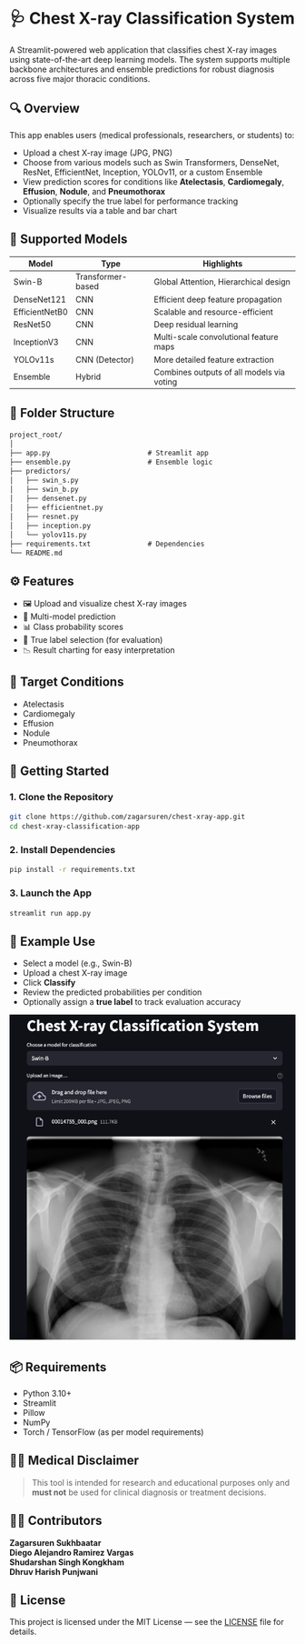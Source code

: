 # 🩺 Chest X-ray Classification System

A Streamlit-powered web application that classifies chest X-ray images using state-of-the-art deep learning models. The system supports multiple backbone architectures and ensemble predictions for robust diagnosis across five major thoracic conditions.

## 🔍 Overview

This app enables users (medical professionals, researchers, or students) to:

* Upload a chest X-ray image (JPG, PNG)
* Choose from various models such as Swin Transformers, DenseNet, ResNet, EfficientNet, Inception, YOLOv11, or a custom Ensemble
* View prediction scores for conditions like **Atelectasis**, **Cardiomegaly**, **Effusion**, **Nodule**, and **Pneumothorax**
* Optionally specify the true label for performance tracking
* Visualize results via a table and bar chart

## 🧠 Supported Models

| Model          | Type              | Highlights                                      |
| -------------- | ----------------- | ----------------------------------------------- |
| Swin-B         | Transformer-based | Global Attention, Hierarchical design |
| DenseNet121    | CNN               | Efficient deep feature propagation              |
| EfficientNetB0 | CNN               | Scalable and resource-efficient                 |
| ResNet50       | CNN               | Deep residual learning                          |
| InceptionV3    | CNN               | Multi-scale convolutional feature maps          |
| YOLOv11s       | CNN (Detector)    | More detailed feature extraction |
| Ensemble       | Hybrid            | Combines outputs of all models via voting       |

## 📁 Folder Structure

```
project_root/
│
├── app.py                        # Streamlit app
├── ensemble.py                   # Ensemble logic
├── predictors/
│   ├── swin_s.py
│   ├── swin_b.py
│   ├── densenet.py
│   ├── efficientnet.py
│   ├── resnet.py
│   ├── inception.py
│   └── yolov11s.py
├── requirements.txt              # Dependencies
└── README.md                     
```

## ⚙️ Features

* 🖼 Upload and visualize chest X-ray images
* 🤖 Multi-model prediction
* 📊 Class probability scores
* 🧪 True label selection (for evaluation)
* 📉 Result charting for easy interpretation

## 🏥 Target Conditions

* Atelectasis
* Cardiomegaly
* Effusion
* Nodule
* Pneumothorax

## 🚀 Getting Started

### 1. Clone the Repository

```bash
git clone https://github.com/zagarsuren/chest-xray-app.git
cd chest-xray-classification-app
```

### 2. Install Dependencies

```bash
pip install -r requirements.txt
```

### 3. Launch the App

```bash
streamlit run app.py
```

## 🧪 Example Use

* Select a model (e.g., Swin-B)
* Upload a chest X-ray image
* Click **Classify**
* Review the predicted probabilities per condition
* Optionally assign a **true label** to track evaluation accuracy

![img](/assets/ss1.jpeg)

## 📦 Requirements

* Python 3.10+
* Streamlit
* Pillow
* NumPy
* Torch / TensorFlow (as per model requirements)

## 🧑‍⚕️ Medical Disclaimer

> This tool is intended for research and educational purposes only and **must not** be used for clinical diagnosis or treatment decisions.

## 🧑‍💻 Contributors
**Zagarsuren Sukhbaatar** <br>
**Diego Alejandro Ramirez Vargas**<br>
**Shudarshan Singh Kongkham**<br>
**Dhruv Harish Punjwani**

## 📝 License

This project is licensed under the MIT License — see the [LICENSE](LICENSE) file for details.